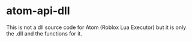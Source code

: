 # atom-api-dll
This is not a dll source code for Atom (Roblox Lua Executor) but it is only the .dll and the functions for it.
